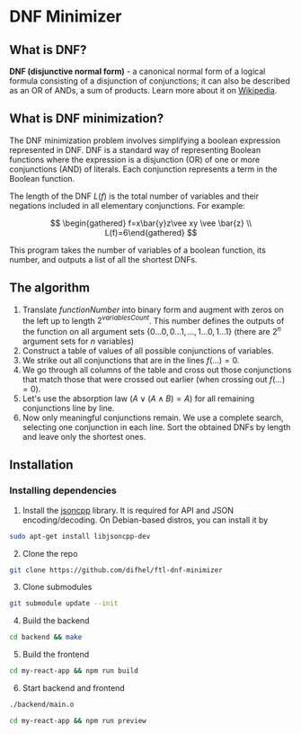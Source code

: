 # DNF Minimizer
## What is DNF?
**DNF (disjunctive normal form)** - a canonical normal form of a logical formula consisting of a disjunction of conjunctions; it can also be described as an OR of ANDs, a sum of products. Learn more about it on [Wikipedia](https://en.wikipedia.org/wiki/Disjunctive_normal_form).
## What is DNF minimization?
The DNF minimization problem involves simplifying a boolean expression represented in DNF. DNF is a standard way of representing Boolean functions where the expression is a disjunction (OR) of one or more conjunctions (AND) of literals. Each conjunction represents a term in the Boolean function.

The length of the DNF $L(f)$ is the total number of variables and their negations included in all elementary conjunctions. For example:

$$
\begin{gathered}
f=x\bar{y}z\vee xy \vee \bar{z} \\
L(f)=6\end{gathered}
$$

This program takes the number of variables of a boolean function, its number, and outputs a list of all the shortest DNFs.

## The algorithm
1. Translate $functionNumber$ into binary form and augment with zeros on the left up to length $2 ^ {variablesCount}$. This number defines the outputs of the function on all argument sets $\{0\dots0, 0\dots1, \dots, 1\dots0, 1\dots1\}$ (there are $2^n$ argument sets for $n$ variables)
2. Construct a table of values of all possible conjunctions of variables.
3. We strike out all conjunctions that are in the lines $f(\dots)=0$.
4. We go through all columns of the table and cross out those conjunctions that match those that were crossed out earlier (when crossing out $f(\dots)=0$).
5. Let's use the absorption law ($A \vee (A \wedge B) = A$) for all remaining conjunctions line by line.
6. Now only meaningful conjunctions remain. We use a complete search, selecting one conjunction in each line. Sort the obtained DNFs by length and leave only the shortest ones.

## Installation
### Installing dependencies
1. Install the [jsoncpp](https://github.com/open-source-parsers/jsoncpp) library. It is required for API and JSON encoding/decoding.
On Debian-based distros, you can install it by
```bash
sudo apt-get install libjsoncpp-dev
```

2. Clone the repo
```bash
git clone https://github.com/difhel/ftl-dnf-minimizer
```

3. Clone submodules
```bash
git submodule update --init
```

4. Build the backend

```bash
cd backend && make
```

5. Build the frontend
```bash
cd my-react-app && npm run build
```

6. Start backend and frontend

```bash
./backend/main.o
```

```bash
cd my-react-app && npm run preview
```
